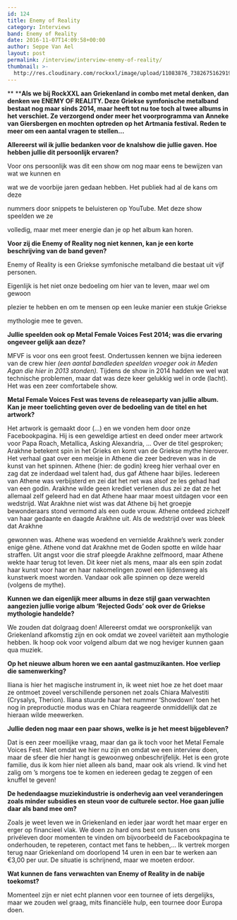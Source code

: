 ```yaml
---
id: 124
title: Enemy of Reality
category: Interviews
band: Enemy of Reality
date: 2016-11-07T14:09:58+00:00
author: Seppe Van Ael
layout: post
permalink: /interview/interview-enemy-of-reality/
thumbnail: >-
  http://res.cloudinary.com/rockxxl/image/upload/11083876_738267516291943_5256470957915761030_n.jpg
---
```

** ****Als we bij RockXXL aan Griekenland in combo met metal denken, dan denken we ENEMY OF REALITY. Deze Griekse symfonische metalband bestaat nog maar sinds 2014, maar heeft tot nu toe toch al twee albums in het verschiet. Ze verzorgend onder meer het voorprogramma van Anneke van Giersbergen en mochten optreden op het Artmania festival. Reden te meer om een aantal vragen te stellen…**

**Allereerst wil ik jullie bedanken voor de knalshow die jullie gaven. Hoe hebben jullie dit persoonlijk ervaren?**

Voor ons persoonlijk was dit een show om nog maar eens te bewijzen van wat we kunnen en
  
wat we de voorbije jaren gedaan hebben. Het publiek had al de kans om deze
  
nummers door snippets te beluisteren op YouTube. Met deze show speelden we ze
  
volledig, maar met meer energie dan je op het album kan horen.

**Voor zij die Enemy of Reality nog niet kennen, kan je een korte beschrijving van de band geven?**

Enemy of Reality is een Griekse symfonische metalband die bestaat uit vijf personen.
  
Eigenlijk is het niet onze bedoeling om hier van te leven, maar wel om gewoon
  
plezier te hebben en om te mensen op een leuke manier een stukje Griekse
  
mythologie mee te geven.

**Jullie speelden ook op Metal Female Voices Fest 2014; was die ervaring ongeveer gelijk aan deze?**

MFVF is voor ons een groot feest. Ondertussen kennen we bijna iedereen van de crew hier _(een aantal bandleden speelden vroeger ook in Meden Agan die hier in 2013 stonden)._ Tijdens de show in 2014 hadden we wel wat technische problemen, maar dat was deze keer gelukkig wel in orde (lacht). Het was een zeer comfortabele show.

**Metal Female Voices Fest was tevens de releaseparty van jullie album. Kan je meer toelichting geven over de bedoeling van de titel en het artwork?**

Het artwork is gemaakt door (…) en we vonden hem door onze Facebookpagina. Hij is een geweldige artiest en deed onder meer artwork voor Papa Roach, Metallica, Asking Alexandria, … Over de titel gesproken; Arakhne betekent spin in het Grieks en komt van de Griekse mythe hierover. Het verhaal gaat over een meisje in Athene die zeer bedreven was in de kunst van het spinnen. Athene (hier: de godin) kreeg hier verhaal over en zag dat ze inderdaad wel talent had, dus gaf Athene haar bijles. Iedereen van Athene was verbijsterd en zei dat het net was alsof ze les gehad had van een godin. Arakhne wilde geen krediet verlenen dus zei ze dat ze het allemaal zelf geleerd had en dat Athene haar maar moest uitdagen voor een wedstrijd. Wat Arakhne niet wist was dat Athene bij het groepje bewonderaars stond vermomd als een oude vrouw. Athene ontdeed zichzelf van haar gedaante en daagde Arakhne uit. Als de wedstrijd over was bleek dat Arakhne
  
gewonnen was. Athene was woedend en vernielde Arakhne’s werk zonder enige gêne. Athene vond dat Arakhne met de Goden spotte en wilde haar straffen. Uit angst voor die straf pleegde Arakhne zelfmoord, maar Athene wekte haar terug tot leven. Dit keer niet als mens, maar als een spin zodat haar kunst voor haar en haar nakomelingen zowel een lijdensweg als kunstwerk moest worden. Vandaar ook alle spinnen op deze wereld (volgens de mythe).

**Kunnen we dan eigenlijk meer albums in deze stijl gaan verwachten aangezien jullie vorige album ‘Rejected Gods’ ook over de Griekse mythologie handelde?**

We zouden dat dolgraag doen! Allereerst omdat we oorspronkelijk van Griekenland afkomstig zijn en ook omdat we zoveel variëteit aan mythologie hebben. Ik hoop ook voor volgend album dat we nog heviger kunnen gaan qua muziek.

**Op het nieuwe album horen we een aantal gastmuzikanten. Hoe verliep die samenwerking?**

Iliana is hier het magische instrument in, ik weet niet hoe ze het doet maar ze ontmoet zoveel verschillende personen net zoals Chiara Malvestiti (Crysalys, Therion). Iliana stuurde haar het nummer ‘Showdown’ toen het nog in preproductie modus was en Chiara reageerde onmiddellijk dat ze hieraan wilde meewerken.

**Jullie deden nog maar een paar shows, welke is je het meest bijgebleven?**

Dat is een zeer moeilijke vraag, maar dan ga ik toch voor het Metal Female Voices Fest. Niet omdat we hier nu zijn en omdat we een interview doen, maar de sfeer die hier hangt is gewoonweg onbeschrijfelijk. Het is een grote familie, dus ik kom hier niet alleen als band, maar ook als vriend. Ik vind het zalig om ’s morgens toe te komen en iedereen gedag te zeggen of een knuffel te geven!

**De hedendaagse muziekindustrie is onderhevig aan veel veranderingen zoals minder subsidies en steun voor de culturele sector. Hoe gaan jullie daar als band mee om?**

Zoals je weet leven we in Griekenland en ieder jaar wordt het maar erger en erger op financieel vlak. We doen zo hard ons best om tussen ons privéleven door momenten te vinden om bijvoorbeeld de Facebookpagina te onderhouden, te repeteren, contact met fans te hebben,… Ik vertrek morgen terug naar Griekenland om doorlopend 14 uren in een bar te werken aan €3,00 per uur. De situatie is schrijnend, maar we moeten erdoor.

**Wat kunnen de fans verwachten van Enemy of Reality in de nabije toekomst?**

Momenteel zijn er niet echt plannen voor een tournee of iets dergelijks, maar we zouden wel graag, mits financiële hulp, een tournee door Europa doen.
